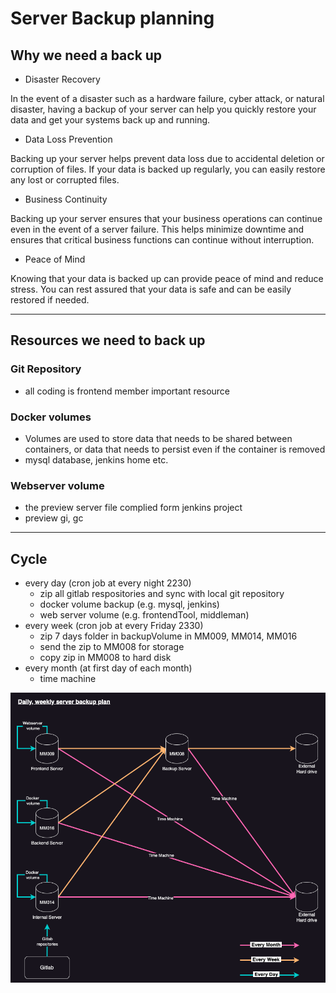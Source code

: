 # Server Backup planning

## Why we need a back up

- Disaster Recovery

In the event of a disaster such as a hardware failure, cyber attack, or natural disaster, having a backup of your server can help you quickly restore your data and get your systems back up and running.

- Data Loss Prevention

Backing up your server helps prevent data loss due to accidental deletion or corruption of files. If your data is backed up regularly, you can easily restore any lost or corrupted files.

- Business Continuity

Backing up your server ensures that your business operations can continue even in the event of a server failure. This helps minimize downtime and ensures that critical business functions can continue without interruption.

- Peace of Mind

Knowing that your data is backed up can provide peace of mind and reduce stress. You can rest assured that your data is safe and can be easily restored if needed.

---

## Resources we need to back up

### Git Repository

- all coding is frontend member important resource

### Docker volumes

- Volumes are used to store data that needs to be shared between containers, or data that needs to persist even if the container is removed
- mysql database, jenkins home etc.

### Webserver volume

- the preview server file complied form jenkins project
- preview gi, gc

---

## Cycle

- every day (cron job at every night 2230)
    - zip all gitlab respositories and sync with local git repository
    - docker volume backup (e.g. mysql, jenkins)
    - web server volume (e.g. frontendTool, middleman)
- every week (cron job at every Friday 2330)
    - zip 7 days folder in backupVolume in MM009, MM014, MM016
    - send the zip to MM008 for storage
    - copy zip in MM008 to hard disk
- every month (at first day of each month)
    - time machine

![backup_plan.png](./readme/backup_plan.png)
